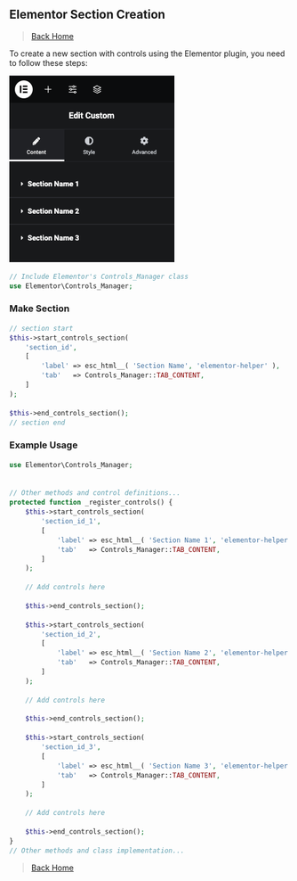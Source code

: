 ## Elementor Section Creation

> [Back Home](../README.md)

To create a new section with controls using the Elementor plugin, you need to follow these steps:

![Section Preview](preview-1.png)

```php
// Include Elementor's Controls_Manager class
use Elementor\Controls_Manager;
```

### Make Section

```php
// section start
$this->start_controls_section(
    'section_id',
    [
        'label' => esc_html__( 'Section Name', 'elementor-helper' ),
        'tab'   => Controls_Manager::TAB_CONTENT,
    ]
);

$this->end_controls_section();
// section end
```

### Example Usage

```php
use Elementor\Controls_Manager;


// Other methods and control definitions...
protected function _register_controls() {
    $this->start_controls_section(
        'section_id_1',
        [
            'label' => esc_html__( 'Section Name 1', 'elementor-helper' ),
            'tab'   => Controls_Manager::TAB_CONTENT,
        ]
    );

    // Add controls here

    $this->end_controls_section();
    
    $this->start_controls_section(
        'section_id_2',
        [
            'label' => esc_html__( 'Section Name 2', 'elementor-helper' ),
            'tab'   => Controls_Manager::TAB_CONTENT,
        ]
    );

    // Add controls here

    $this->end_controls_section();

    $this->start_controls_section(
        'section_id_3',
        [
            'label' => esc_html__( 'Section Name 3', 'elementor-helper' ),
            'tab'   => Controls_Manager::TAB_CONTENT,
        ]
    );

    // Add controls here

    $this->end_controls_section();
}
// Other methods and class implementation...

```

> [Back Home](../README.md)
